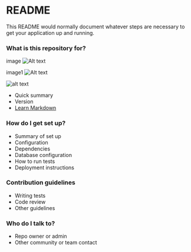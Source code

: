 # README #

This README would normally document whatever steps are necessary to get your application up and running.

### What is this repository for? ###


image ![Alt text](https://bitbucket.org/django-4/musicshop/src/master/images/musicshop.png)

image1 ![Alt text](C:\Users\rollex\PycharmProjects\musicshop\application\images\musicshop.png)

![alt text](https://bitbucket.org/[django-4]/[musicshop]/src/[master]/musicshop.png?raw=true)

* Quick summary
* Version
* [Learn Markdown](https://bitbucket.org/tutorials/markdowndemo)

### How do I get set up? ###

* Summary of set up
* Configuration
* Dependencies
* Database configuration
* How to run tests
* Deployment instructions

### Contribution guidelines ###

* Writing tests
* Code review
* Other guidelines

### Who do I talk to? ###

* Repo owner or admin
* Other community or team contact